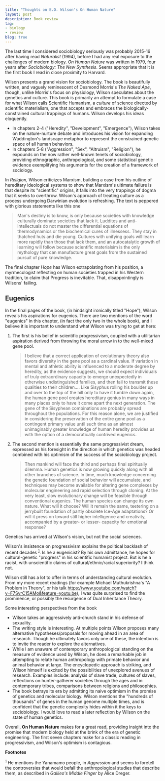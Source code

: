 ```yaml
---
title: "Thoughts on E.O. Wilson's On Human Nature"
layout: post
description: Book review
tag:
- biology
- review
blog: true
---
```

The last time I considered sociobiology seriously was probably 2015-16 after having read *Naturalist* (1994), before I had any real exposure to the challenges of modern biology. *On Human Nature* was written in 1979, four years after *Sociobiology: The New Synthesis*. Seems appropriate that it is the first book I read in close proximity to Harvard.

Wilson presents a grand vision for sociobiology. The book is beautifully written, and vaguely reminescent of Desmond Morris's *The Naked Ape*, though, unlike Morris's focus on physiology, Wilson speculates about the genetics and culture. This book is primarily an attempt to formulate a case for what Wilson calls Scientific Humanism, a *culture* of science directed by scientific materialism, one that accepts and embraces the biologically-constrained cultural trappings of humans. Wilson develops his ideas eloquently.

-   In chapters 2-4 ("Heredity", "Development", "Emergence"), Wilson takes on the nature-nurture debate and introduces his vision for expanding Waddington's landscape metaphor to represent the constrained genetic space of all human behaviors.
-   In chapters 5-8 ("Aggression", "Sex", "Altruism", "Religion"), he expounds on the now rather well-known tenets of sociobiology, providing ethnographic, anthropological, and some statistical genetic evidence exemplifying his arguments for the creation of a framework of sociology.

In *Religion*, Wilson criticizes Marxism, building a case from his outline of hereditary ideological systems to show that Marxism's ultimate failure is that despite its "scientific" origins, it falls into the very trappings of dogma that it seeks to overthrow.
Wilson's approach of treating culture as a process undergoing Darwinian evolution is refreshing. The text is peppered with glorious statements like this one

> Man's destiny is to know, is only because societies with knowledge culturally dominate societies that lack it. Luddites and anti-intellectuals do not master the differential equations of thermodynamics or the biochemical cures of illnessess. They stay in thatched huts and die young. Cultures with unifying goals will learn more rapidly than those that lack them, and an autocatalytic growth of learning will follow because scientific materialsim is the only mythology that can manufacture great goals from the sustained pursuit of pure knowledge.

The final chapter *Hope* has Wilson extrapolating from his position, a myrmecologist reflecting on human societies trapped in his Western tradition, to claim that Progress is inevitable. That, disappointingly is  Wilsons' failing.

## **Eugenics**

In the final pages of the book, (in hindsight ironically titled "Hope"), Wilson reveals his aspirations for eugenics. There are two mentions of the word "eugenics" in this chapter, (in fact the only two in the whole book), and I believe it is important to understand what Wilson was trying to get at here:

1.  The first is his belief in scientific progressivism, coupled with a utilitarian aspiration derived from throwing the moral arrow in to the well-mixed gene pool.
    
    > I believe that a correct application of evolutionary theory also favors diversity in the gene pool as a cardinal value. If variation in mental and athletic ability is influenced to a moderate degree by heredity, as the evidence suggests, we should expect individuals of truly extraordinary capacity to emerge unexpectedly in otherwise undistinguished families, and then fail to transmit these qualities to their children&#x2026;. Like Sisyphus rolling his boulder up and over to the top of the hill only to have it tumble down again, the human gene pool creates hereditary genius in many ways in many places only to have it come apart the next generation. The gene of the Sisyphean combinations are probably spread throughout the populations. For this reason alone, we are justified in considering the preservation of the entire gene pool as a contingent primary value until such time as an almost unimaginably greater knowledge of human heredity provides us with the option of a democratically contrived eugenics.
2.  The second mention is essentially the same progressivist dream, expressed as his foresight in the direction in which genetics was headed combined with his optimism of the success of the sociobiology project.
    
    > Then mankind will face the third and perhaps final spiritually dilemma. Human genetics is now growing quickly along with all other branches of science. In time, much knowledge  concerning the genetic foundation of social behavior will accumulate, and techniques may become available for altering gene complexes by molecular engineering and rapid selection through cloning. At the very least, slow evolutionary change will be feasible through conventional eugenics. The human species can change its own nature. What will it choose? Will it remain the same, teetering on a jerrybuilt foundation of partly obsolete Ice-Age adaptations? Or will it press on toward still higher intelligence and creativity, accompanied by a greater- or lesser- capacity for emotional response?

Genetics has arrived at Wilson's vision, but not the social sciences. 

Wilson's insistence on progressivism explains the political backlash of recent decades <sup><a id="fnr.1" class="footref" href="#fn.1">1</a></sup>. Is he a eugenicist? By his own admittance, he hopes for cultural-genetic "progress" in his scientific humanist project. But is he a racist, with unscientific claims of cultural/ethnic/racial superiority? I think not.

Wilson still has a lot to offer in terms of understanding cultural evolution. From my more recent readings (for example Michael Muthukrishna's "A Problem in Theory", or his talk <https://www.youtube.com/watch?v=F7SvrC15AMo&feature=youtu.be>), I was quite surprised to find the prominence, or possibly the resurgence of Dual Inheritance Theory.

Some interesting perspectives from the book

-   Wilson takes an aggressively anti-church stand in his defense of sexuality.
-   The writing style is interesting. At multiple points Wilson proposes many alternative hypotheses/proposals for moving ahead in an area of research. Though he ultimately favors only one of these, the intention is to invite the reader to explore the alternatives.
-   While I am unaware of contemporary anthropological standing on the measure of evidence used by Wilson, he does a remarkable job in attempting to relate human anthropology with primate behavior and animal behavior at large. The encyclopedic approach is striking, and Wilson himself is excited by the possibilities of unexplored avenues of research. Examples include: analysis of slave trade, cultures of slaves, reflections on hunter-gatherer societies through the ages and in contemporary tribes, comparisons between religions and philosophies.
-   The book betrays its era by admitting its naive optimism in the promise of genetics and molecular biology. Wilson mentions the "hundreds of thousands" of genes in the human genome multiple times, and is confident that the genetic complexity hides within it the keys to sociobiology. I would love to read a later reflection by Wilson on the state of human genetics.

Overall, **On Human Nature** makes for a great read, providing insight into the promise that modern biology held at the brink of the era of genetic engineering. The first seven chapters make for a classic reading in progressivism, and Wilson's optimism is contagious.

 __Footnotes__

<sup><a id="fn.1" href="#fnr.1">1</a></sup> He mentions the Yanamamo people, in *Aggression* and seems to foretell the controversies that would befall the anthropological studies that describe them, as described in *Galileo's Middle Finger* by Alice Dreger.

